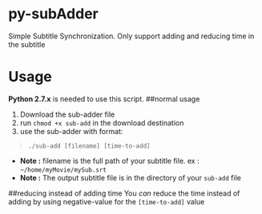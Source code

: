# py-subAdder
Simple Subtitle Synchronization. Only support adding and reducing time in the subtitle

# Usage
**Python 2.7.x** is needed to use this script.
##normal usage
1. Download the sub-adder file
2. run `chmod +x sub-add` in the download destination
3. use the sub-adder with format:
> `./sub-add [filename] [time-to-add]`
* **Note :** filename is the full path of your subtitle file. ex : `~/home/myMovie/mySub.srt`
* **Note :** The output subtitle file is in the directory of your `sub-add` file

##reducing instead of adding time
You *can* reduce the time instead of adding by using negative-value for the `[time-to-add]` value
